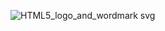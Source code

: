 ![HTML5_logo_and_wordmark svg](https://github.com/user-attachments/assets/87905423-d4d3-40e8-9da8-3503b5675d26)

